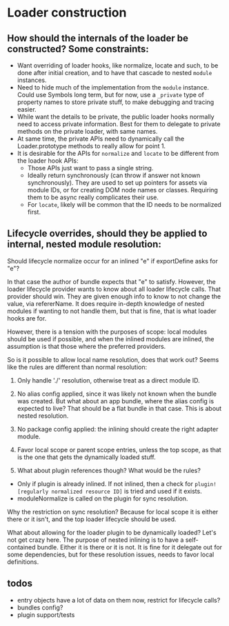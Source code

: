# Loader construction

## How should the internals of the loader be constructed? Some constraints:

* Want overriding of loader hooks, like normalize, locate and such, to be done
after initial creation, and to have that cascade to nested `module` instances.
* Need to hide much of the implementation from the `module` instance. Could use Symbols long term, but for now, use a `_private` type of property names to store private stuff, to make debugging and tracing easier.
* While want the details to be private, the public loader hooks normally need to access private information. Best for them to delegate to private methods on the private loader, with same names.
* At same time, the private APIs need to dynamically call the Loader.prototype methods to really allow for point 1.
* It is desirable for the APIs for `normalize` and `locate` to be different from the loader hook APIs:
    * Those APIs just want to pass a single string.
    * Ideally return synchronously (can throw if answer not known synchronously). They are used to set up pointers for assets via module IDs, or for creating DOM node names or classes. Requiring them to be async really complicates their use.
    * For `locate`, likely will be common that the ID needs to be normalized first.

## Lifecycle overrides, should they be applied to internal, nested module resolution:

Should lifecycle normalize occur for an inlined "e" if exportDefine asks for "e"?

In that case the author of bundle expects that "e" to satisfy. However, the loader lifecycle provider wants to know about all loader lifecycle calls. That provider should win. They are given enough info to know to not change the value, via refererName. It does require in-depth knowledge of nested modules if wanting to not handle them, but that is fine, that is what loader hooks are for.

However, there is a tension with the purposes of scope: local modules should be used if possible, and when the inlined modules are inlined, the assumption is that those where the preferred providers.

So is it possible to allow local name resolution, does that work out? Seems like the rules are different than normal resolution:

1) Only handle './' resolution, otherwise treat as a direct module ID.

2) No alias config applied, since it was likely not known when the bundle was created. But what about an app bundle, where the alias config is expected to live? That should be a flat bundle in that case. This is about nested resolution.

3) No package config applied: the inlining should create the right adapter module.

4) Favor local scope or parent scope entries, unless the top scope, as that is the one that gets the dynamically loaded stuff.

5) What about plugin references though? What would be the rules?

* Only if plugin is already inlined. If not inlined, then a check for `plugin![regularly normalized resource ID]` is tried and used if it exists.
* moduleNormalize is called on the plugin for sync resolution.

Why the restriction on sync resolution? Because for local scope it is either there or it isn't, and the top loader lifecycle should be used.

What about allowing for the loader plugin to be dynamically loaded? Let's not get crazy here. The purpose of nested inlining is to have a self-contained bundle. Either it is there or it is not. It is fine for it delegate out for some dependencies, but for these resolution issues, needs to favor local definitions.

## todos

* entry objects have a lot of data on them now, restrict for lifecycle calls?
* bundles config?
* plugin support/tests

